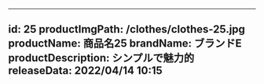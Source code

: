 
---
id: 25
productImgPath: /clothes/clothes-25.jpg
productName: 商品名25
brandName: ブランドE
productDescription: シンプルで魅力的
releaseData: 2022/04/14 10:15
---
  